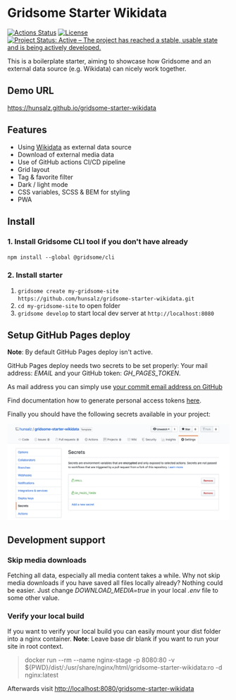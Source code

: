 # Gridsome Starter Wikidata

[![Actions Status](https://github.com/hunsalz/gridsome-starter-wikidata/workflows/Gridsome%20CI-CD/badge.svg)](https://github.com/hunsalz/gridsome-starter-wikidata/actions)
[![License](https://img.shields.io/badge/license-MIT%20License-blue.svg)](http://doge.mit-license.org)
[![Project Status: Active – The project has reached a stable, usable state and is being actively developed.](https://www.repostatus.org/badges/latest/active.svg)](https://www.repostatus.org/#active)

This is a boilerplate starter, aiming to showcase how Gridsome and an external data source (e.g. Wikidata) can nicely work together.

## Demo URL

https://hunsalz.github.io/gridsome-starter-wikidata

## Features
- Using [Wikidata](https://www.wikidata.org/) as external data source
- Download of external media data
- Use of GitHub actions CI/CD pipeline
- Grid layout
- Tag & favorite filter
- Dark / light mode
- CSS variables, SCSS & BEM for styling
- PWA

## Install

### 1. Install Gridsome CLI tool if you don't have already

`npm install --global @gridsome/cli`

### 2. Install starter

1. `gridsome create my-gridsome-site https://github.com/hunsalz/gridsome-starter-wikidata.git`
2. `cd my-gridsome-site` to open folder
3. `gridsome develop` to start local dev server at `http://localhost:8080`

## Setup GitHub Pages deploy

**Note**: By default GitHub Pages deploy isn't active. 

GitHub Pages deploy needs two secrets to be set properly: Your mail address: *EMAIL* and your GitHub token: *GH_PAGES_TOKEN*.

As mail address you can simply use [your commit email address on GitHub](https://help.github.com/en/github/setting-up-and-managing-your-github-user-account/setting-your-commit-email-address#setting-your-commit-email-address-on-github)

Find documentation how to generate personal access tokens [here](https://help.github.com/en/github/authenticating-to-github/creating-a-personal-access-token-for-the-command-line#creating-a-token).

Finally you should have the following secrets available in your project:

![Project secrets](.github/assets/screenshot-secrets.png)

## Development support

### Skip media downloads

Fetching all data, especially all media content takes a while. Why not skip media downloads if you have saved all files locally already? Nothing could be easier. Just change *DOWNLOAD_MEDIA=true* in your local *.env* file to some other value.

### Verify your local build

If you want to verify your local build you can easily mount your dist folder into a nginx container.
**Note**: Leave base dir blank if you want to run your site in root context.

> docker run --rm --name nginx-stage -p 8080:80 -v ${PWD}/dist/:/usr/share/nginx/html/gridsome-starter-wikidata:ro -d nginx:latest

Afterwards visit [http://localhost:8080/gridsome-starter-wikidata](http://localhost:8080/gridsome-starter-wikidata)
